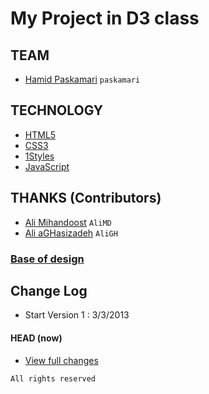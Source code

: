 # My Project in D3 class

## TEAM
* [Hamid Paskamari](https://github.com/paskamari) `paskamari`

## TECHNOLOGY
* [HTML5](http://ali.md/wiki/html5)
* [CSS3](http://ali.md/css3ref)
* [1Styles](http://ali.md/1styles)
* [JavaScript](http://ali.md/wiki/javascript)

## THANKS (Contributors)
* [Ali Mihandoost](https://github.com/AliMD) `AliMD`
* [Ali aGHasizadeh](https://github.com/AliGH) `AliGH`

### [Base of design](http://iamalexkempton.net/themes/vFlip_v1-1-preview/template/index3.php#home)

## Change Log
* Start Version 1 : 3/3/2013


#### HEAD (now)
  * [View full changes](https://github.com/paskamari/d3project)
  
`All rights reserved`
